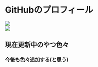 <h1>GitHubのプロフィール</h1>  

[![](https://github-readme-stats.vercel.app/api?username=p-yttor4869&show_icons=true&theme=midnight-purple)](https://github.com/p-yttor4869)<br>
![](https://github-readme-stats.vercel.app/api/pin/?username=p-yttor4869&repo=DiscordVerifiyBot&theme=midnight-purple)
<h2>現在更新中のやつ色々</h2>

<h3>今後も色々追加する(と思う)</h3><br><br>
